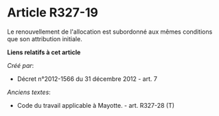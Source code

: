 # Article R327-19

Le renouvellement de l'allocation est subordonné aux mêmes conditions que son attribution initiale.

**Liens relatifs à cet article**

_Créé par_:

  - Décret n°2012-1566 du 31 décembre 2012 - art. 7

_Anciens textes_:

  - Code du travail applicable à Mayotte. - art. R327-28 (T)
